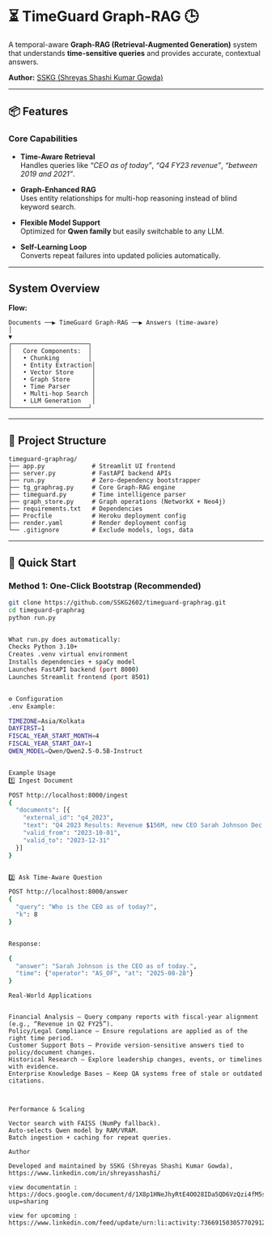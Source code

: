 # ⏳ TimeGuard Graph-RAG 🕒  
A temporal-aware **Graph-RAG (Retrieval-Augmented Generation)** system that understands **time-sensitive queries** and provides accurate, contextual answers.  

**Author:** [SSKG (Shreyas Shashi Kumar Gowda)](https://github.com/SSKG2602)  

----

## 📦 Features  

### Core Capabilities  
- **Time-Aware Retrieval**  
  Handles queries like *“CEO as of today”*, *“Q4 FY23 revenue”*, *“between 2019 and 2021”*.  

- **Graph-Enhanced RAG**  
  Uses entity relationships for multi-hop reasoning instead of blind keyword search.  

- **Flexible Model Support**  
  Optimized for **Qwen family** but easily switchable to any LLM.  

- **Self-Learning Loop**  
  Converts repeat failures into updated policies automatically.  

---

## System Overview  

**Flow:**  


```
Documents ──▶ TimeGuard Graph-RAG ──▶ Answers (time-aware)
│
▼
┌─────────────────────┐
│   Core Components:  │
│   • Chunking        │
│   • Entity Extraction│
│   • Vector Store     │
│   • Graph Store      │
│   • Time Parser      │
│   • Multi-hop Search │
│   • LLM Generation   │
└─────────────────────┘
```




---

## 📁 Project Structure  


```
timeguard-graphrag/
├── app.py             # Streamlit UI frontend
├── server.py          # FastAPI backend APIs
├── run.py             # Zero-dependency bootstrapper
├── tg_graphrag.py     # Core Graph-RAG engine
├── timeguard.py       # Time intelligence parser
├── graph_store.py     # Graph operations (NetworkX + Neo4j)
├── requirements.txt   # Dependencies
├── Procfile           # Heroku deployment config
├── render.yaml        # Render deployment config
└── .gitignore         # Exclude models, logs, data
```


---

## 🚀 Quick Start  

### Method 1: One-Click Bootstrap (Recommended)  

```bash
git clone https://github.com/SSKG2602/timeguard-graphrag.git
cd timeguard-graphrag
python run.py


What run.py does automatically:
Checks Python 3.10+
Creates .venv virtual environment
Installs dependencies + spaCy model
Launches FastAPI backend (port 8000)
Launches Streamlit frontend (port 8501)


⚙ Configuration
.env Example:

TIMEZONE=Asia/Kolkata
DAYFIRST=1
FISCAL_YEAR_START_MONTH=4
FISCAL_YEAR_START_DAY=1
QWEN_MODEL=Qwen/Qwen2.5-0.5B-Instruct


Example Usage
1️⃣ Ingest Document

POST http://localhost:8000/ingest
{
  "documents": [{
    "external_id": "q4_2023",
    "text": "Q4 2023 Results: Revenue $156M, new CEO Sarah Johnson Dec 1, 2023.",
    "valid_from": "2023-10-01",
    "valid_to": "2023-12-31"
  }]
}


2️⃣ Ask Time-Aware Question

POST http://localhost:8000/answer
{
  "query": "Who is the CEO as of today?",
  "k": 8
}


Response:

{
  "answer": "Sarah Johnson is the CEO as of today.",
  "time": {"operator": "AS_OF", "at": "2025-08-28"}
}
```

```
Real-World Applications


Financial Analysis – Query company reports with fiscal-year alignment (e.g., “Revenue in Q2 FY25”).
Policy/Legal Compliance – Ensure regulations are applied as of the right time period.
Customer Support Bots – Provide version-sensitive answers tied to policy/document changes.
Historical Research – Explore leadership changes, events, or timelines with evidence.
Enterprise Knowledge Bases – Keep QA systems free of stale or outdated citations.



Performance & Scaling

Vector search with FAISS (NumPy fallback).
Auto-selects Qwen model by RAM/VRAM.
Batch ingestion + caching for repeat queries. 
```

```
Author

Developed and maintained by SSKG (Shreyas Shashi Kumar Gowda),
https://www.linkedin.com/in/shreyasshashi/

view documentatin : https://docs.google.com/document/d/1X8p1HNeJhyRtE4O028IDa5QD6VzQzi4fM5shdp0Cw0U/edit?usp=sharing

view for upcoming : https://www.linkedin.com/feed/update/urn:li:activity:7366915030577029122/

```
